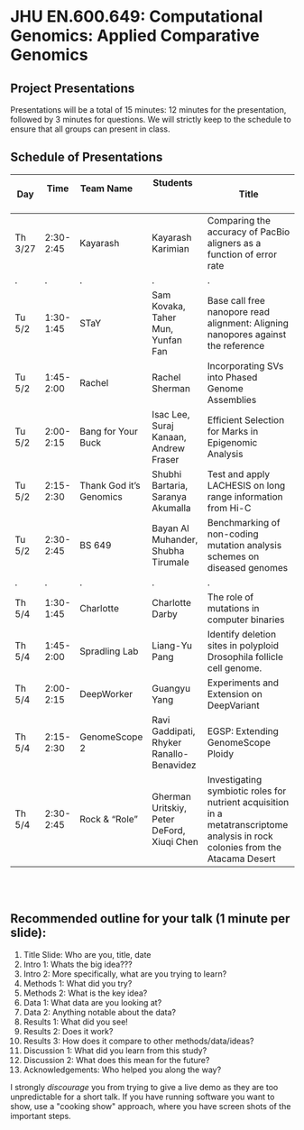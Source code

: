 # JHU EN.600.649: Computational Genomics: Applied Comparative Genomics
## Project Presentations

Presentations will be a total of 15 minutes: 12 minutes for the presentation, followed by 3 minutes for questions. We will strictly keep to the schedule to ensure that all groups can present in class. 

## Schedule of Presentations

Day     | Time      | Team Name               | Students                                    | Title 
--------|-----------|-------------------------|--------------------------------------------|---------------------------------------------------------------------
Th 3/27 | 2:30-2:45 | Kayarash                | Kayarash Karimian                          | Comparing the accuracy of PacBio aligners as a function of error rate
   .    |     .     |            .            |                       .                    |                              .
Tu 5/2  | 1:30-1:45 | STaY                    | Sam Kovaka, Taher Mun, Yunfan Fan          | Base call free nanopore read alignment: Aligning nanopores against the reference
Tu 5/2  | 1:45-2:00 | Rachel                  |	Rachel Sherman                             | Incorporating SVs into Phased Genome Assemblies
Tu 5/2  | 2:00-2:15 | Bang for Your Buck      | Isac Lee, Suraj Kanaan, Andrew Fraser      | Efficient Selection for Marks in Epigenomic Analysis
Tu 5/2  | 2:15-2:30 | Thank God it’s Genomics	| Shubhi Bartaria, Saranya Akumalla          | Test and apply LACHESIS on long range information from Hi-C
Tu 5/2  | 2:30-2:45 | BS 649                  | Bayan Al Muhander, Shubha Tirumale         | Benchmarking of non-coding mutation analysis schemes on diseased genomes
   .    |     .     |            .            |                       .                    |                              .
Th 5/4  | 1:30-1:45 | Charlotte               | Charlotte Darby                            | The role of mutations in computer binaries
Th 5/4  | 1:45-2:00 | Spradling Lab          	| Liang-Yu Pang                              | Identify deletion sites in polyploid Drosophila follicle cell genome.
Th 5/4  | 2:00-2:15 | DeepWorker              | Guangyu Yang                               | Experiments and Extension on DeepVariant
Th 5/4  | 2:15-2:30 | GenomeScope 2           | Ravi Gaddipati, Rhyker Ranallo-Benavidez   | EGSP: Extending GenomeScope Ploidy
Th 5/4  | 2:30-2:45 | Rock & “Role”          	| Gherman Uritskiy, Peter DeFord, Xiuqi Chen | Investigating symbiotic roles for nutrient acquisition in a metatranscriptome analysis in rock colonies from the Atacama Desert
    
<br>
<br>

## Recommended outline for your talk (1 minute per slide):

1. Title Slide: Who are you, title, date
2. Intro 1: Whats the big idea???
3. Intro 2: More specifically, what are you trying to learn?
4. Methods 1: What did you try?
5. Methods 2: What is the key idea?
6. Data 1: What data are you looking at?
7. Data 2: Anything notable about the data?
8. Results 1: What did you see!
9. Results 2: Does it work?
10. Results 3: How does it compare to other methods/data/ideas?
11. Discussion 1: What did you learn from this study?
12. Discussion 2: What does this mean for the future?
13. Acknowledgements: Who helped you along the way?

I strongly *discourage* you from trying to give a live demo as they are too unpredictable for a short talk. If you have running software you want to show, use a "cooking show" approach, where you have screen shots of the important steps.    
    
